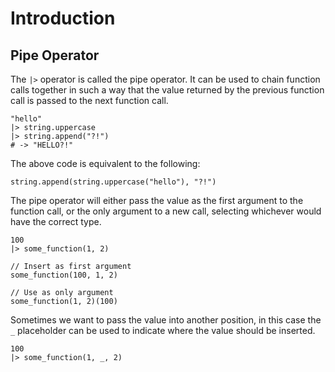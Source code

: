 # Introduction

## Pipe Operator

The `|>` operator is called the pipe operator. It can be used to chain function calls together in such a way that the value returned by the previous function call is passed to the next function call.

```gleam
"hello"
|> string.uppercase
|> string.append("?!")
# -> "HELLO?!"
```

The above code is equivalent to the following:

```gleam
string.append(string.uppercase("hello"), "?!")
```

The pipe operator will either pass the value as the first argument to the function call, or the only argument to a new call, selecting whichever would have the correct type.

```gleam
100
|> some_function(1, 2)

// Insert as first argument
some_function(100, 1, 2)

// Use as only argument
some_function(1, 2)(100)
```

Sometimes we want to pass the value into another position, in this case the `_` placeholder can be used to indicate where the value should be inserted.

```gleam
100
|> some_function(1, _, 2)
```
